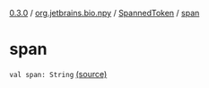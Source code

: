 [0.3.0](../../index.md) / [org.jetbrains.bio.npy](../index.md) / [SpannedToken](index.md) / [span](.)

# span

`val span: String` [(source)](https://github.com/JetBrains-Research/npy/blob/0.3.0/src/main/kotlin/org/jetbrains/bio/npy/Support.kt#L77)